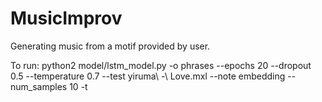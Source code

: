 # MusicImprov
Generating music from a motif provided by user.

To run:
python2 model/lstm_model.py -o phrases --epochs 20 --dropout 0.5 --temperature 0.7 --test yiruma\ -\ Love.mxl --note embedding --num_samples 10 -t


